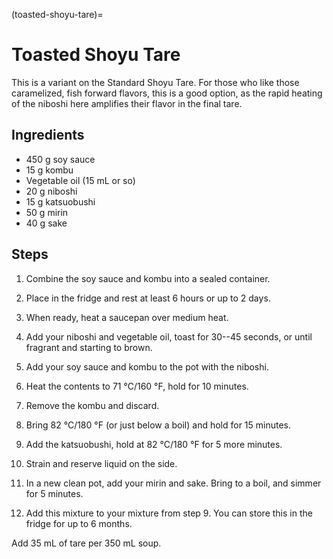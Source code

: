 (toasted-shoyu-tare)=
# Toasted Shoyu Tare

This is a variant on the Standard Shoyu Tare. For those who like those
caramelized, fish forward flavors, this is a good option, as the rapid heating
of the niboshi here amplifies their flavor in the final tare. 

## Ingredients

* 450 g soy sauce
* 15 g kombu
* Vegetable oil (15 mL or so) 
* 20 g niboshi
* 15 g katsuobushi
* 50 g mirin
* 40 g sake

## Steps

1. Combine the soy sauce and kombu into a sealed container.

2. Place in the fridge and rest at least 6 hours or up to 2 days.

3. When ready, heat a saucepan over medium heat. 

4. Add your niboshi and vegetable oil, toast for 30--45 seconds, or until
   fragrant and starting to brown.

5. Add your soy sauce and kombu to the pot with the niboshi.

6. Heat the contents to 71 °C/160 °F, hold for 10 minutes. 

7. Remove the kombu and discard.

8. Bring 82 °C/180 °F (or just below a boil) and hold for 15 minutes. 

9. Add the katsuobushi, hold at 82 °C/180 °F for 5 more minutes. 

10. Strain and reserve liquid on the side.

11. In a new clean pot, add your mirin and sake. Bring to a boil, and simmer for
    5 minutes. 

12. Add this mixture to your mixture from step 9. You can store this in the
    fridge for up to 6 months. 

Add 35 mL of tare per 350 mL soup. 
